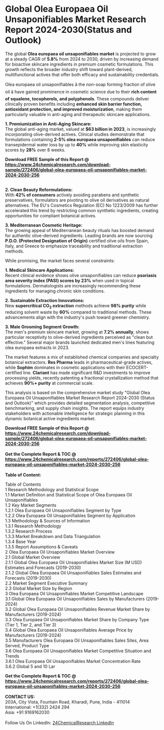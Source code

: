 <h1>Global Olea Europaea Oil Unsaponifiables Market Research Report 2024-2030(Status and Outlook)</h1><p>The global <strong>Olea europaea oil unsaponifiables market</strong> is projected to grow at a steady CAGR of <strong>5.8%</strong> from 2024 to 2030, driven by increasing demand for bioactive skincare ingredients in premium cosmetic formulations. This growth reflects the broader industry shift toward plant-derived, multifunctional actives that offer both efficacy and sustainability credentials.</p><p>Olea europaea oil unsaponifiables â the non-soap forming fraction of olive oil â have gained prominence in cosmetic science due to their <strong>rich content of squalene, tocopherols, and polyphenols</strong>. These compounds deliver clinically proven benefits including <strong>enhanced skin barrier function, antioxidant protection, and improved moisturization</strong>, making them particularly valuable in anti-aging and therapeutic skincare applications.</p><p><strong>1. Premiumization in Anti-Aging Skincare:</strong><br>
The global anti-aging market, valued at <strong>$63 billion in 2023</strong>, is increasingly incorporating olive-derived actives. Clinical studies demonstrate that formulations containing <strong>2-5% olea europaea unsaponifiables</strong> can reduce transepidermal water loss by up to <strong>40%</strong> while improving skin elasticity scores by <strong>28%</strong> over 8 weeks.</p><div><b>Download FREE Sample of this Report @ 
            <a href="https://www.24chemicalresearch.com/download-sample/272406/global-olea-europaea-oil-unsaponifiables-market-2024-2030-256">
            https://www.24chemicalresearch.com/download-sample/272406/global-olea-europaea-oil-unsaponifiables-market-2024-2030-256</a></b></div><br><p><strong>2. Clean Beauty Reformulations:</strong><br>
With <strong>42% of consumers</strong> actively avoiding parabens and synthetic preservatives, formulators are pivoting to olive oil derivatives as natural alternatives. The EU's Cosmetics Regulation (EC) No 1223/2009 has further accelerated this trend by restricting common synthetic ingredients, creating opportunities for compliant botanical actives.</p><p><strong>3. Mediterranean Cosmetic Heritage:</strong><br>
The growing appeal of Mediterranean beauty rituals has boosted demand for authentic olive-derived ingredients. Leading brands are now sourcing <strong>P.D.O. (Protected Designation of Origin)</strong> certified olive oils from Spain, Italy, and Greece to emphasize traceability and traditional extraction methods.</p><p>While promising, the market faces several constraints:</p><p><strong>1. Medical Skincare Applications:</strong><br>
Recent clinical evidence shows olive unsaponifiables can reduce <strong>psoriasis area severity index (PASI) scores by 23%</strong> when used in topical formulations. Dermatologists are increasingly recommending these ingredients for managing chronic skin conditions.</p><p><strong>2. Sustainable Extraction Innovations:</strong><br>
New <strong>supercritical CO<sub>2</sub> extraction</strong> methods achieve <strong>98% purity</strong> while reducing solvent waste by <strong>60%</strong> compared to traditional methods. These advancements align with the industry's push toward greener chemistry.</p><p><strong>3. Male Grooming Segment Growth:</strong><br>
The men's premium skincare market, growing at <strong>7.2% annually</strong>, shows particular receptivity to olive-derived ingredients perceived as "clean but effective." Several major brands launched dedicated men's lines featuring olea europaea extracts in 2023.</p><p>The market features a mix of established chemical companies and specialty botanical extractors. <strong>Res Pharma</strong> leads in pharmaceutical-grade actives, while <strong>Sophim</strong> dominates in cosmetic applications with their ECOCERT-certified line. <strong>Clariant</strong> has made significant R&amp;D investments to improve processing yields, recently patenting a fractional crystallization method that achieves <strong>90%+ purity</strong> at commercial scale.</p><p>This analysis is based on the comprehensive market study "Global Olea Europaea Oil Unsaponifiables Market Research Report 2024-2030 (Status and Outlook)" which provides detailed segmentation analysis, competitive benchmarking, and supply chain insights. The report equips industry stakeholders with actionable intelligence for strategic planning in this dynamic botanical active ingredients market.</p><div><b>Download FREE Sample of this Report @ 
            <a href="https://www.24chemicalresearch.com/download-sample/272406/global-olea-europaea-oil-unsaponifiables-market-2024-2030-256">
            https://www.24chemicalresearch.com/download-sample/272406/global-olea-europaea-oil-unsaponifiables-market-2024-2030-256</a></b></div><br><div><b>Get the Complete Report & TOC @ 
            <a href="https://www.24chemicalresearch.com/reports/272406/global-olea-europaea-oil-unsaponifiables-market-2024-2030-256">
            https://www.24chemicalresearch.com/reports/272406/global-olea-europaea-oil-unsaponifiables-market-2024-2030-256</a></b></div><br>
            <b>Table of Content:</b><p>Table of Contents<br />
1 Research Methodology and Statistical Scope<br />
1.1 Market Definition and Statistical Scope of Olea Europaea Oil Unsaponifiables<br />
1.2 Key Market Segments<br />
1.2.1 Olea Europaea Oil Unsaponifiables Segment by Type<br />
1.2.2 Olea Europaea Oil Unsaponifiables Segment by Application<br />
1.3 Methodology & Sources of Information<br />
1.3.1 Research Methodology<br />
1.3.2 Research Process<br />
1.3.3 Market Breakdown and Data Triangulation<br />
1.3.4 Base Year<br />
1.3.5 Report Assumptions & Caveats<br />
2 Olea Europaea Oil Unsaponifiables Market Overview<br />
2.1 Global Market Overview<br />
2.1.1 Global Olea Europaea Oil Unsaponifiables Market Size (M USD) Estimates and Forecasts (2019-2030)<br />
2.1.2 Global Olea Europaea Oil Unsaponifiables Sales Estimates and Forecasts (2019-2030)<br />
2.2 Market Segment Executive Summary<br />
2.3 Global Market Size by Region<br />
3 Olea Europaea Oil Unsaponifiables Market Competitive Landscape<br />
3.1 Global Olea Europaea Oil Unsaponifiables Sales by Manufacturers (2019-2024)<br />
3.2 Global Olea Europaea Oil Unsaponifiables Revenue Market Share by Manufacturers (2019-2024)<br />
3.3 Olea Europaea Oil Unsaponifiables Market Share by Company Type (Tier 1, Tier 2, and Tier 3)<br />
3.4 Global Olea Europaea Oil Unsaponifiables Average Price by Manufacturers (2019-2024)<br />
3.5 Manufacturers Olea Europaea Oil Unsaponifiables Sales Sites, Area Served, Product Type<br />
3.6 Olea Europaea Oil Unsaponifiables Market Competitive Situation and Trends<br />
3.6.1 Olea Europaea Oil Unsaponifiables Market Concentration Rate<br />
3.6.2 Global 5 and 10 Lar</p><div><b>Get the Complete Report & TOC @ 
            <a href="https://www.24chemicalresearch.com/reports/272406/global-olea-europaea-oil-unsaponifiables-market-2024-2030-256">
            https://www.24chemicalresearch.com/reports/272406/global-olea-europaea-oil-unsaponifiables-market-2024-2030-256</a></b></div><br><b>CONTACT US:</b><br>
            203A, City Vista, Fountain Road, Kharadi, Pune, India - 411014<br>
            International: +1(332) 2424 294<br>
            Asia: +91 9169162030 <br><br>
            Follow Us On LinkedIn: <a href="https://www.linkedin.com/company/24chemicalresearch/">24ChemicalResearch LinkedIn</a>